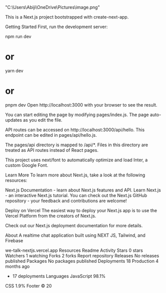 
 
 "C:\Users\Abiji\OneDrive\Pictures\image.png"

This is a Next.js project bootstrapped with create-next-app.

Getting Started
First, run the development server:

npm run dev
# or
yarn dev
# or
pnpm dev
Open http://localhost:3000 with your browser to see the result.

You can start editing the page by modifying pages/index.js. The page auto-updates as you edit the file.

API routes can be accessed on http://localhost:3000/api/hello. This endpoint can be edited in pages/api/hello.js.

The pages/api directory is mapped to /api/*. Files in this directory are treated as API routes instead of React pages.

This project uses next/font to automatically optimize and load Inter, a custom Google Font.

Learn More
To learn more about Next.js, take a look at the following resources:

Next.js Documentation - learn about Next.js features and API.
Learn Next.js - an interactive Next.js tutorial.
You can check out the Next.js GitHub repository - your feedback and contributions are welcome!

Deploy on Vercel
The easiest way to deploy your Next.js app is to use the Vercel Platform from the creators of Next.js.

Check out our Next.js deployment documentation for more details.

About
A realtime chat application built using NEXT JS, Tailwind, and Firebase

we-talk-nextjs.vercel.app
Resources
 Readme
 Activity
Stars
 0 stars
Watchers
 1 watching
Forks
 2 forks
Report repository
Releases
No releases published
Packages
No packages published
Deployments
18
 Production 4 months ago
+ 17 deployments
Languages
JavaScript
98.1%
 
CSS
1.9%
Footer
© 20
